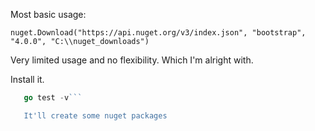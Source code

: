 Most basic usage:

```nuget.Download("https://api.nuget.org/v3/index.json", "bootstrap", "4.0.0", "C:\\nuget_downloads")```

Very limited usage and no flexibility. Which I'm alright with.

Install it. 

```go get github.com/jasontconnell/nuget
   go test -v```

   It'll create some nuget packages